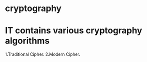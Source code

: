 # cryptography
# IT contains various cryptography algorithms

1.Traditional Cipher.
2.Modern Cipher.

